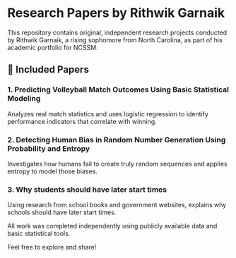 
# Research Papers by Rithwik Garnaik

This repository contains original, independent research projects conducted by Rithwik Garnaik, a rising sophomore from North Carolina, as part of his academic portfolio for NCSSM.

## 📄 Included Papers

### 1. Predicting Volleyball Match Outcomes Using Basic Statistical Modeling
Analyzes real match statistics and uses logistic regression to identify performance indicators that correlate with winning.

### 2. Detecting Human Bias in Random Number Generation Using Probability and Entropy
Investigates how humans fail to create truly random sequences and applies entropy to model those biases.

### 3. Why students should have later start times
Using research from school books and government websites, explains why schools should have later start times.

All work was completed independently using publicly available data and basic statistical tools.

Feel free to explore and share!
